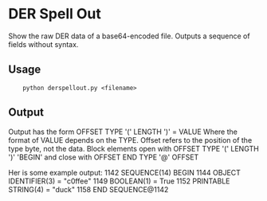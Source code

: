 # DER Spell Out
Show the raw DER data of a base64-encoded file. 
Outputs a sequence of fields without syntax.

## Usage
        python derspellout.py <filename>

## Output
Output has the form
        OFFSET TYPE '(' LENGTH ')' = VALUE
Where the format of VALUE depends on the TYPE.
Offset refers to the position of the type byte,
not the data. Block elements open with
        OFFSET TYPE '(' LENGTH ')' 'BEGIN'
and close with
        OFFSET END TYPE '@' OFFSET

Her is some example output:
        1142 SEQUENCE(14) BEGIN
        1144 OBJECT IDENTIFIER(3) = "c0ffee"
        1149 BOOLEAN(1) = True
        1152 PRINTABLE STRING(4) = "duck"
        1158 END SEQUENCE@1142

